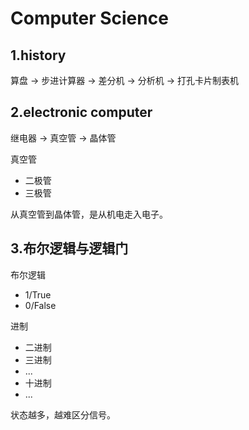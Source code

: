 # Computer Science

## 1.history

算盘 -> 步进计算器 -> 差分机 -> 分析机 -> 打孔卡片制表机

## 2.electronic computer

继电器 -> 真空管 -> 晶体管

真空管

- 二极管
- 三极管

从真空管到晶体管，是从机电走入电子。

## 3.布尔逻辑与逻辑门

布尔逻辑

- 1/True
- 0/False

进制

- 二进制
- 三进制
- ...
- 十进制
- ...

状态越多，越难区分信号。
